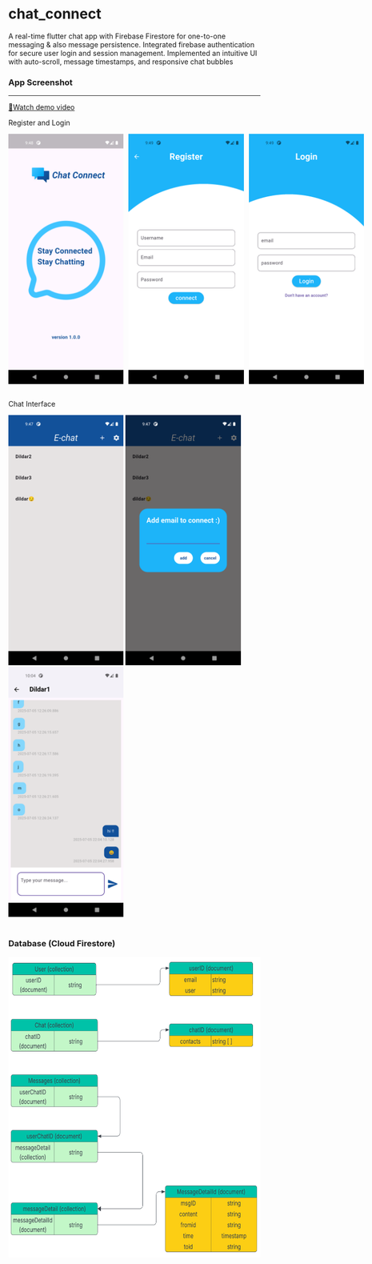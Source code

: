 # chat_connect

A real-time flutter chat app with Firebase Firestore for one-to-one messaging & also message persistence. Integrated firebase authentication for secure user login and session management. Implemented an intuitive UI with auto-scroll, message timestamps, and responsive chat bubbles

### App Screenshot

<hr>

[🔗Watch demo video](https://youtu.be/hWV5J_cAvoM)
<br>

Register and Login
<div style="display: flex; gap: 10px;">
  <img src="demo/d2.png" height="500"/>
  <img src="demo/d4.png" height="500"/>
  <img src="demo/d3.png" height="500"/>
</div>
</br>

Chat Interface
<div>
  <img src="demo/d5.png" height="500"/>
  <img src="demo/d6.png" height="500"/>
  <img src="demo/d7.png" height="500"/>
</div>
</br>

### Database (Cloud Firestore)

<img src="/demo/flow.png" height="600">
